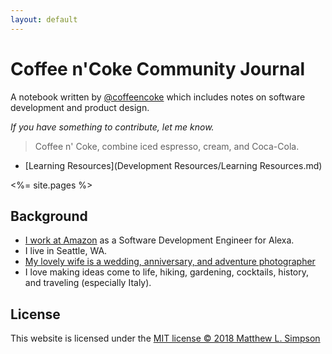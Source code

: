 ```yaml
---
layout: default
---
```


# Coffee n'Coke Community Journal

A notebook written by [@coffeencoke](https://github.com/coffeencoke) which includes notes on software development and product design.

*If you have something to contribute, let me know.*

> Coffee n' Coke, combine iced espresso, cream, and Coca-Cola.

- [Learning Resources](Development Resources/Learning Resources.md)

<%= site.pages %>

## Background

- [I work at Amazon](https://www.linkedin.com/in/coffeencoke/) as a Software Development Engineer for Alexa.
- I live in Seattle, WA.
- [My lovely wife is a wedding, anniversary, and adventure photographer](https://bettyelainephotography.com/)
- I love making ideas come to life, hiking, gardening, cocktails, history, and traveling
(especially Italy).

## License

This website is licensed under the [MIT license © 2018 Matthew L.
Simpson](/LICENSE)
